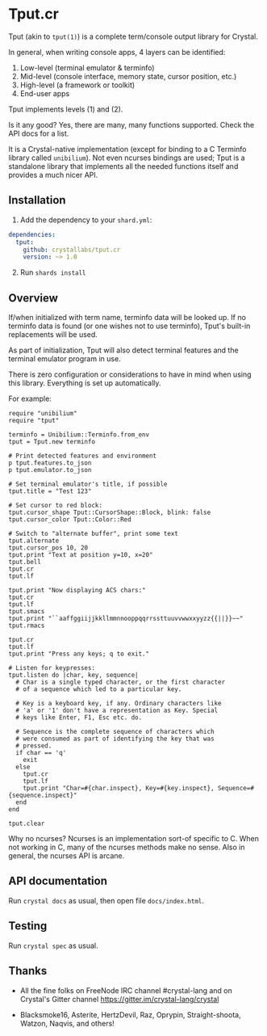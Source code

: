 # Tput.cr

Tput (akin to `tput(1)`) is a complete term/console output library for Crystal.

In general, when writing console apps, 4 layers can be identified:

1. Low-level (terminal emulator & terminfo)
1. Mid-level (console interface, memory state, cursor position, etc.)
1. High-level (a framework or toolkit)
1. End-user apps

Tput implements levels (1) and (2).

Is it any good? Yes, there are many, many functions supported. Check the API
docs for a list.

It is a Crystal-native implementation (except for binding to a C Terminfo library
called `unibilium`). Not even ncurses bindings are used; Tput is a standalone
library that implements all the needed functions itself and provides a much nicer
API.

## Installation

1. Add the dependency to your `shard.yml`:

```yaml
dependencies:
  tput:
    github: crystallabs/tput.cr
    version: ~> 1.0
```

2. Run `shards install`

## Overview

If/when initialized with term name, terminfo data will be looked up. If no terminfo
data is found (or one wishes not to use terminfo), Tput's built-in replacements will
be used.

As part of initialization, Tput will also detect terminal features and the
terminal emulator program in use.

There is zero configuration or considerations to have in mind when using
this library. Everything is set up automatically.

For example:

```cr
require "unibilium"
require "tput"

terminfo = Unibilium::Terminfo.from_env
tput = Tput.new terminfo

# Print detected features and environment
p tput.features.to_json
p tput.emulator.to_json

# Set terminal emulator's title, if possible
tput.title = "Test 123"

# Set cursor to red block:
tput.cursor_shape Tput::CursorShape::Block, blink: false
tput.cursor_color Tput::Color::Red

# Switch to "alternate buffer", print some text
tput.alternate
tput.cursor_pos 10, 20
tput.print "Text at position y=10, x=20"
tput.bell
tput.cr
tput.lf

tput.print "Now displaying ACS chars:"
tput.cr
tput.lf
tput.smacs
tput.print "``aaffggiijjkkllmmnnooppqqrrssttuuvvwwxxyyzz{{||}}~~"
tput.rmacs

tput.cr
tput.lf
tput.print "Press any keys; q to exit."

# Listen for keypresses:
tput.listen do |char, key, sequence|
  # Char is a single typed character, or the first character
  # of a sequence which led to a particular key.

  # Key is a keyboard key, if any. Ordinary characters like
  # 'a' or '1' don't have a representation as Key. Special
  # keys like Enter, F1, Esc etc. do.

  # Sequence is the complete sequence of characters which
  # were consumed as part of identifying the key that was
  # pressed.
  if char == 'q'
    exit
  else
    tput.cr
    tput.lf
    tput.print "Char=#{char.inspect}, Key=#{key.inspect}, Sequence=#{sequence.inspect}"
  end
end

tput.clear
```

Why no ncurses? Ncurses is an implementation sort-of specific to C. When not working
in C, many of the ncurses methods make no sense. Also in general, the ncurses API is arcane.

## API documentation

Run `crystal docs` as usual, then open file `docs/index.html`.

## Testing

Run `crystal spec` as usual.

## Thanks

* All the fine folks on FreeNode IRC channel #crystal-lang and on Crystal's Gitter channel https://gitter.im/crystal-lang/crystal

* Blacksmoke16, Asterite, HertzDevil, Raz, Oprypin, Straight-shoota, Watzon, Naqvis, and others!
